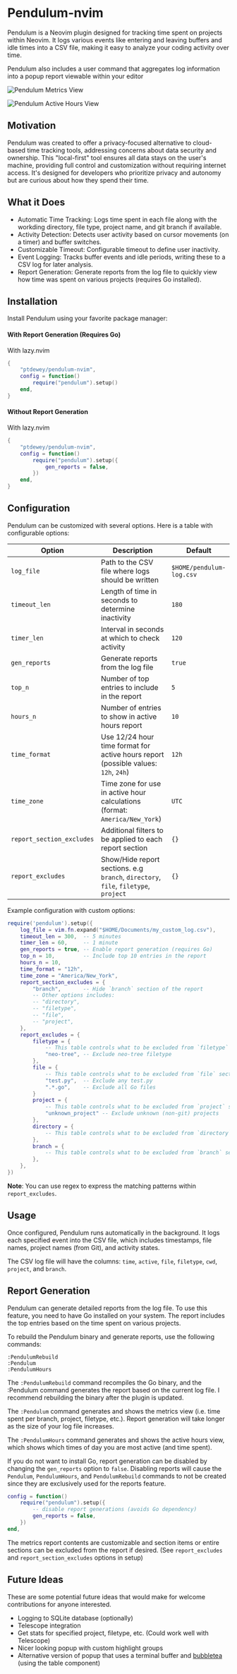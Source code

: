 # Pendulum-nvim

Pendulum is a Neovim plugin designed for tracking time spent on projects within Neovim. It logs various events like entering and leaving buffers and idle times into a CSV file, making it easy to analyze your coding activity over time.

Pendulum also includes a user command that aggregates log information into a popup report viewable within your editor

![Pendulum Metrics View](./assets/screenshot0.png)

![Pendulum Active Hours View](./assets/screenshot1.png)

## Motivation

Pendulum was created to offer a privacy-focused alternative to cloud-based time tracking tools, addressing concerns about data security and ownership. This "local-first" tool ensures all data stays on the user's machine, providing full control and customization without requiring internet access. It's designed for developers who prioritize privacy and autonomy but are curious about how they spend their time.

## What it Does

- Automatic Time Tracking: Logs time spent in each file along with the workding directory, file type, project name, and git branch if available.
- Activity Detection: Detects user activity based on cursor movements (on a timer) and buffer switches.
- Customizable Timeout: Configurable timeout to define user inactivity.
- Event Logging: Tracks buffer events and idle periods, writing these to a CSV log for later analysis.
- Report Generation: Generate reports from the log file to quickly view how time was spent on various projects (requires Go installed).

## Installation

Install Pendulum using your favorite package manager:

#### With Report Generation (Requires Go)

With lazy.nvim

```lua
{
    "ptdewey/pendulum-nvim",
    config = function()
        require("pendulum").setup()
    end,
}
```

#### Without Report Generation

With lazy.nvim

```lua
{
    "ptdewey/pendulum-nvim",
    config = function()
        require("pendulum").setup({
            gen_reports = false,
        })
    end,
}
```

## Configuration

Pendulum can be customized with several options. Here is a table with configurable options:

| Option                      | Description                                             | Default                  |
|-----------------------------|---------------------------------------------------------|--------------------------|
| `log_file`                  | Path to the CSV file where logs should be written       | `$HOME/pendulum-log.csv` |
| `timeout_len`               | Length of time in seconds to determine inactivity       | `180`                    |
| `timer_len`                 | Interval in seconds at which to check activity          | `120`                    |
| `gen_reports`               | Generate reports from the log file                      | `true`                   |
| `top_n`                     | Number of top entries to include in the report          | `5`                      |
| `hours_n`                   | Number of entries to show in active hours report        | `10`                     |
| `time_format`               | Use 12/24 hour time format for active hours report (possible values: `12h`, `24h`) | `12h` |
| `time_zone`                 | Time zone for use in active hour calculations (format: `America/New_York`) | `UTC` |
| `report_section_excludes`   | Additional filters to be applied to each report section | `{}`                     |
| `report_excludes`           | Show/Hide report sections. e.g `branch`, `directory`, `file`, `filetype`, `project` | `{}` |

Example configuration with custom options:

```lua
require('pendulum').setup({
    log_file = vim.fn.expand("$HOME/Documents/my_custom_log.csv"),
    timeout_len = 300,  -- 5 minutes
    timer_len = 60,     -- 1 minute
    gen_reports = true, -- Enable report generation (requires Go)
    top_n = 10,         -- Include top 10 entries in the report
    hours_n = 10,
    time_format = "12h",
    time_zone = "America/New_York",
    report_section_excludes = {
        "branch",       -- Hide `branch` section of the report
        -- Other options includes:
        -- "directory",
        -- "filetype",
        -- "file",
        -- "project",
    },
    report_excludes = {
        filetype = {
            -- This table controls what to be excluded from `filetype` section
            "neo-tree", -- Exclude neo-tree filetype
        },
        file = {
            -- This table controls what to be excluded from `file` section
            "test.py",  -- Exclude any test.py
            ".*.go",    -- Exclude all Go files
        }
        project = {
            -- This table controls what to be excluded from `project` section
            "unknown_project" -- Exclude unknown (non-git) projects
        },
        directory = {
            -- This table controls what to be excluded from `directory` section
        },
        branch = {
            -- This table controls what to be excluded from `branch` section
        },
    },
})
```

**Note**: You can use regex to express the matching patterns within `report_excludes`.

## Usage

Once configured, Pendulum runs automatically in the background. It logs each specified event into the CSV file, which includes timestamps, file names, project names (from Git), and activity states.

The CSV log file will have the columns: `time`, `active`, `file`, `filetype`, `cwd`, `project`, and `branch`.

## Report Generation

Pendulum can generate detailed reports from the log file. To use this feature, you need to have Go installed on your system. The report includes the top entries based on the time spent on various projects.

To rebuild the Pendulum binary and generate reports, use the following commands:

```vim
:PendulumRebuild
:Pendulum
:PendulumHours
```

The `:PendulumRebuild` command recompiles the Go binary, and the :Pendulum command generates the report based on the current log file.
I recommend rebuilding the binary after the plugin is updated.

The `:Pendulum` command generates and shows the metrics view (i.e. time spent per branch, project, filetype, etc.). Report generation will take longer as the size of your log file increases.

The `:PendulumHours` command generates and shows the active hours view, which shows which times of day you are most active (and time spent).

If you do not want to install Go, report generation can be disabled by changing the `gen_reports` option to `false`. Disabling reports will cause the `Pendulum`, `PendulumHours`, and `PendulumRebuild` commands to not be created since they are exclusively used for the reports feature.

```lua
config = function()
    require("pendulum").setup({
        -- disable report generations (avoids Go dependency)
        gen_reports = false,
    })
end,
```

The metrics report contents are customizable and section items or entire sections can be excluded from the report if desired. (See `report_excludes` and `report_section_excludes` options in setup)

## Future Ideas

These are some potential future ideas that would make for welcome contributions for anyone interested.

- Logging to SQLite database (optionally)
- Telescope integration
- Get stats for specified project, filetype, etc. (Could work well with Telescope)
- Nicer looking popup with custom highlight groups
- Alternative version of popup that uses a terminal buffer and [bubbletea](https://github.com/charmbracelet/bubbletea) (using the table component)
